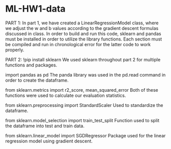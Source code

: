 # ML-HW1-data

PART 1:
In part 1, we have created a LinearRegressionModel class, where we adjust the w and b values according to the gradient descent formulas discussed in class. In order to build and run this code, sklearn and pandas must be installed in order to utilize the library functions. Each section must be compiled and run  in chronological error for the latter code to work properly. 

PART 2:
!pip install sklearn
  We used sklearn throughout part 2 for multiple functions and packages.

import pandas as pd
  The panda library was used in the pd.read command in order to create the dataframe.

from sklearn.metrics import r2_score, mean_squared_error
  Both of these functions were used to calculate our evaluation statistics. 

from sklearn.preprocessing import StandardScaler
  Used to standardize the dataframe.

from sklearn.model_selection import train_test_split
  Function used to split the dataframe into test and train data.
    
from sklearn.linear_model import SGDRegressor
  Package used for the linear regression model using gradient descent.
